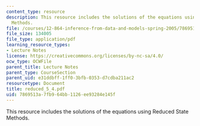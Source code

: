 ```yaml
---
content_type: resource
description: This resource includes the solutions of the equations using Reduced State
  Methods.
file: /courses/12-864-inference-from-data-and-models-spring-2005/7869513a7fb964bb1126ee93284e145f_reduced_5_4.pdf
file_size: 134005
file_type: application/pdf
learning_resource_types:
- Lecture Notes
license: https://creativecommons.org/licenses/by-nc-sa/4.0/
ocw_type: OCWFile
parent_title: Lecture Notes
parent_type: CourseSection
parent_uid: e31ddbff-1ff0-3bfb-0353-d7cdba211ac2
resourcetype: Document
title: reduced_5_4.pdf
uid: 7869513a-7fb9-64bb-1126-ee93284e145f
---
```

This resource includes the solutions of the equations using Reduced State Methods.